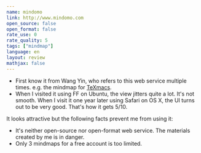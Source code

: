 ```yaml
---
name: mindomo
link: http://www.mindomo.com
open_source: false
open_format: false
rate_use: 0
rate_quality: 5
tags: ["mindmap"]
language: en
layout: review
mathjax: false
---
```


   * First know it from Wang Yin, who refers to this web service multiple times. 
   e.g. the mindmap for 
   [TeXmacs](http://www.mindomo.com/view?m=b207992c90c046bdbe4053cbdf88b5d5). 
   * When I visited it using FF on Ubuntu, the view jitters quite a lot.
   It's not smooth. 
   When I visit it one year later using Safari on OS X, the UI turns out to be very good. 
   That's how it gets 5/10. 

It looks attractive but the following facts prevent me from using it:

   * It's neither open-source nor open-format web service. 
   The materials created by me is in danger. 
   * Only 3 mindmaps for a free account is too limited.
